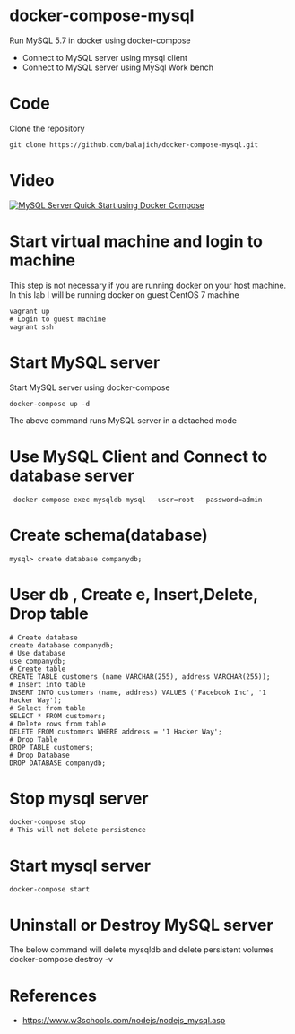 # docker-compose-mysql
Run MySQL 5.7 in docker using docker-compose
- Connect to MySQL server using mysql client
- Connect to MySQL server using MySql Work bench
# Code
Clone the repository
    
    git clone https://github.com/balajich/docker-compose-mysql.git
# Video
[![MySQL Server Quick Start using Docker Compose](https://img.youtube.com/vi/PevbdsI3_o0/0.jpg)](https://www.youtube.com/watch?v=PevbdsI3_o0)

# Start virtual machine and login to machine
This step is not necessary if you are running docker on your host machine. In this lab I will be running docker on guest CentOS 7 machine

    vagrant up
    # Login to guest machine
    vagrant ssh
# Start MySQL server
Start MySQL server using docker-compose

    docker-compose up -d
The above command runs MySQL server in a detached mode

# Use MySQL Client and Connect to database server

     docker-compose exec mysqldb mysql --user=root --password=admin
# Create schema(database)

    mysql> create database companydb;
# User db , Create e, Insert,Delete, Drop  table

    # Create database
    create database companydb;
    # Use database
    use companydb;
    # Create table
    CREATE TABLE customers (name VARCHAR(255), address VARCHAR(255));
    # Insert into table
    INSERT INTO customers (name, address) VALUES ('Facebook Inc', '1 Hacker Way');
    # Select from table
    SELECT * FROM customers;
    # Delete rows from table
    DELETE FROM customers WHERE address = '1 Hacker Way';
    # Drop Table
    DROP TABLE customers;
    # Drop Database
    DROP DATABASE companydb;

# Stop mysql server

    docker-compose stop
    # This will not delete persistence

# Start mysql server

    docker-compose start

# Uninstall or Destroy MySQL server
The below command will delete mysqldb and delete persistent volumes
    docker-compose destroy -v

# References
- https://www.w3schools.com/nodejs/nodejs_mysql.asp

